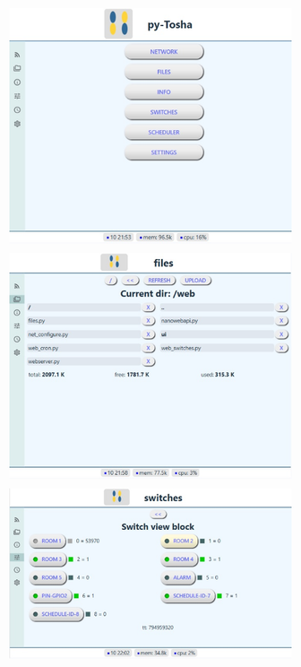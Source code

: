 
![image info](/doc/01-index.jpg)

![image info](/doc/07-files.jpg)

![image info](/doc/14-switches_scatch.jpg)


